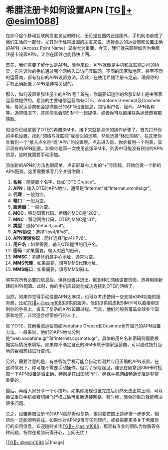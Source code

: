 # 希腊注册卡如何设置APN [[TG💪+ @esim1088](https://t.me/s/esim1088)]

在如今这个移动互联网高度发达的时代，无论是在国内还是国外，手机网络都成了我们生活的一部分。尤其对于经常出国的朋友来说，选择合适的运营商和设置正确的APN（Access Point Name）显得尤为重要。今天，我们就来聊聊如何为希腊注册卡设置APN，让你在国外也能畅快上网。

首先，我们需要了解什么是APN。简单来说，APN就像是手机和互联网之间的桥梁，它告诉你的手机通过哪个网络入口访问互联网。不同的国家和地区，甚至不同的运营商，都有各自的APN设置方法。因此，在使用希腊注册卡之前，确保你的手机正确配置了APN是非常关键的。

那么，如何设置希腊注册卡的APN呢？首先，你需要知道你的希腊SIM卡是由哪家运营商提供的。希腊的主要电信运营商有OTE、Vodafone Greece以及Cosmote等。每家运营商都会提供自己的APN设置信息，包括用户名、密码、APN名称等。通常情况下，这些信息会随SIM卡一起提供，或者你可以直接联系运营商客服获取。

假设你已经拿到了OTE的希腊SIM卡，接下来就是具体的操作步骤了。首先打开你的手机设置，找到“网络与互联网”或类似的选项，然后选择“移动网络”。在这里你会看到一个“接入点名称”或“APN”的设置项。点击进入后，你会看到一个列表，显示现有的APN配置。如果你是第一次使用这张SIM卡，列表中可能没有预设的APN信息，这时就需要手动添加。

添加新的APN的方法也很简单。点击屏幕右上角的“+”号图标，开始创建一个新的APN配置。这里需要填写几个关键字段：

1. **名称**：随便起个名字，比如“OTE Greece”。
2. **APN**：输入OTE的APN地址，通常是“internet”或“internet.omnitel.gr”。
3. **代理**：一般为空。
4. **端口**：一般为空。
5. **服务器**：一般为空。
6. **MCC**：移动国家代码，希腊的MCC是“202”。
7. **MNC**：移动网络代码，OTE的MNC是“01”。
8. **类型**：选择“default,supl”。
9. **APN协议**：选择“Ipv4/IPv6”。
10. **APN漫游协议**：同样选择“Ipv4/IPv6”。
11. **用户名**：如果需要，输入OTE提供的用户名。
12. **密码**：如果需要，输入对应的密码。
13. **MMSC**：多媒体消息中心地址，通常为空。
14. **MMS代理**：如果需要，填写MMS代理地址。
15. **MMS端口**：如果需要，填写MMS端口。

填写完所有必要的信息后，保存设置并退出。回到移动网络设置页面，选择刚刚新建的APN配置。此时，你的手机应该就能成功连接到OTE的网络了。

当然，如果你觉得手动设置APN太麻烦，也可以考虑使用一些支持eSIM功能的服务商，比如[TG💪+ @esim1088](https://t.me/s/esim1088)提供的服务。他们提供的虚拟SIM卡可以直接绑定到你的手机上，省去了复杂的APN设置过程。而且，他们的服务覆盖全球多个国家和地区，非常适合经常旅行的人士。

除了OTE，其他希腊运营商如Vodafone Greece和Cosmote也有自己的APN设置方法。一般来说，他们的APN地址分别是“web.vodafone.gr”和“internet.cosmote.gr”，具体的用户名和密码则需要根据实际情况来填写。如果你不确定自己的SIM卡属于哪家运营商，可以通过拨打当地的客服热线进行咨询。

另外，需要注意的是，有些智能手机可能会自动检测并应用正确的APN设置。在这种情况下，你可能不需要手动操作。但为了保险起见，建议在刚拿到SIM卡时检查一下APN设置是否正确。特别是在出国旅行时，确保手机网络畅通无阻是非常重要的。

最后，再给大家分享一个小技巧。如果你发现设置完成后仍然无法正常上网，可以尝试重启手机或者切换飞行模式后再重新连接网络。有时候，简单的重启就能解决很多问题。

总之，设置希腊注册卡的APN虽然看似复杂，但只要按照上述步骤一步步来，相信你一定能顺利完成。如果你对APN设置有任何疑问，或者需要更多关于希腊旅行的实用信息，欢迎随时关注[TG💪+ @esim1088](https://t.me/s/esim1088)，那里有专业的团队为你解答各种问题。祝你在希腊玩得开心，上网无忧！

[[TG💪+ @esim1088](https://t.me/s/esim1088) ![Image](https://i.postimg.cc/4NQfJmqS/Snipaste-2025-05-13-00-14-12.png)]